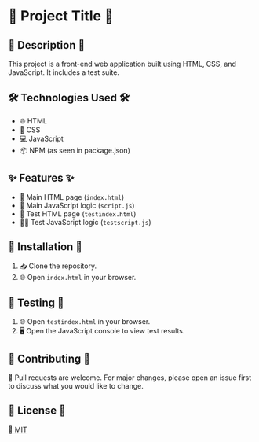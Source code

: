 # 🌈 Project Title 🌈

## 📝 Description 📝

This project is a front-end web application built using HTML, CSS, and JavaScript. It includes a test suite.

## 🛠️ Technologies Used 🛠️

- 🌐 HTML
- 🎨 CSS
- 💻 JavaScript
- 📦 NPM (as seen in package.json)

## ✨ Features ✨

- 📄 Main HTML page (`index.html`)
- 📜 Main JavaScript logic (`script.js`)
- 🧪 Test HTML page (`testindex.html`)
- 🧑‍🔬 Test JavaScript logic (`testscript.js`)

## 🚀 Installation 🚀

1. 📥 Clone the repository.
2. 🌐 Open `index.html` in your browser.

## 🧪 Testing 🧪

1. 🌐 Open `testindex.html` in your browser.
2. 🖥️ Open the JavaScript console to view test results.

## 🤝 Contributing 🤝

🤲 Pull requests are welcome. For major changes, please open an issue first to discuss what you would like to change.

## 📜 License 📜

[🔗 MIT](https://choosealicense.com/licenses/mit/)

